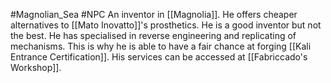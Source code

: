 #Magnolian_Sea #NPC 
An inventor in [[Magnolia]]. He offers cheaper alternatives to [[Mato Inovatto]]'s prosthetics. He is a good inventor but not the best. He has specialised in reverse engineering and replicating of mechanisms. This is why he is able to have a fair chance at forging [[Kali Entrance Certification]]. His services can be accessed at [[Fabriccado's Workshop]].